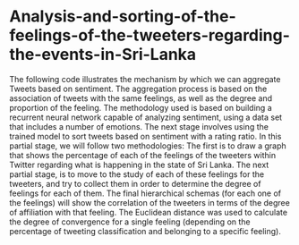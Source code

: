 # Analysis-and-sorting-of-the-feelings-of-the-tweeters-regarding-the-events-in-Sri-Lanka
The following code illustrates the mechanism by which we can aggregate Tweets based on sentiment. The aggregation process is based on the association of tweets with the same feelings, as well as the degree and proportion of the feeling.  The methodology used is based on building a recurrent neural network capable of analyzing sentiment, using a data set that includes a number of emotions. The next stage involves using the trained model to sort tweets based on sentiment with a rating ratio. In this partial stage, we will follow two methodologies: The first is to draw a graph that shows the percentage of each of the feelings of the tweeters within Twitter regarding what is happening in the state of Sri Lanka. The next partial stage, is to move to the study of each of these feelings for the tweeters, and try to collect them in order to determine the degree of feelings for each of them. The final hierarchical schemas (for each one of the feelings) will show the correlation of the tweeters in terms of the degree of affiliation with that feeling. The Euclidean distance was used to calculate the degree of convergence for a single feeling (depending on the percentage of tweeting classification and belonging to a specific feeling).
